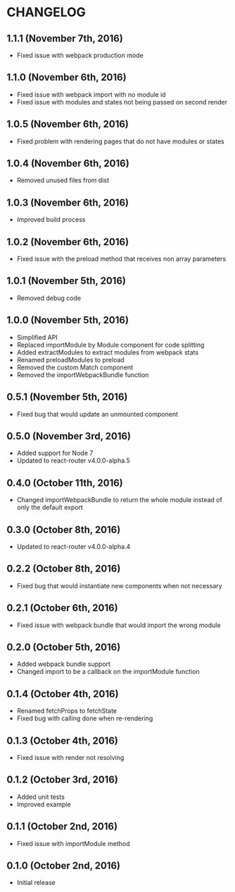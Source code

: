 # CHANGELOG

## 1.1.1 (November 7th, 2016)

- Fixed issue with webpack production mode

## 1.1.0 (November 6th, 2016)

- Fixed issue with webpack import with no module id
- Fixed issue with modules and states not being passed on second render

## 1.0.5 (November 6th, 2016)

- Fixed problem with rendering pages that do not have modules or states

## 1.0.4 (November 6th, 2016)

- Removed unused files from dist

## 1.0.3 (November 6th, 2016)

- Improved build process

## 1.0.2 (November 6th, 2016)

- Fixed issue with the preload method that receives non array parameters

## 1.0.1 (November 5th, 2016)

- Removed debug code
 
## 1.0.0 (November 5th, 2016)

- Simplified API
- Replaced importModule by Module component for code splitting
- Added extractModules to extract modules from webpack stats
- Renamed preloadModules to preload
- Removed the custom Match component
- Removed the importWebpackBundle function
 
## 0.5.1 (November 5th, 2016)

- Fixed bug that would update an unmounted component 

## 0.5.0 (November 3rd, 2016)

- Added support for Node 7
- Updated to react-router v4.0.0-alpha.5

## 0.4.0 (October 11th, 2016)

- Changed importWebpackBundle to return the whole module instead of only the default export

## 0.3.0 (October 8th, 2016)

- Updated to react-router v4.0.0-alpha.4

## 0.2.2 (October 8th, 2016)

- Fixed bug that would instantiate new components when not necessary

## 0.2.1 (October 6th, 2016)

- Fixed issue with webpack bundle that would import the wrong module

## 0.2.0 (October 5th, 2016)

- Added webpack bundle support
- Changed import to be a callback on the importModule function

## 0.1.4 (October 4th, 2016)

- Renamed fetchProps to fetchState
- Fixed bug with calling done when re-rendering

## 0.1.3 (October 4th, 2016)

- Fixed issue with render not resolving

## 0.1.2 (October 3rd, 2016)

- Added unit tests
- Improved example

## 0.1.1 (October 2nd, 2016)

- Fixed issue with importModule method

## 0.1.0 (October 2nd, 2016)

- Initial release
